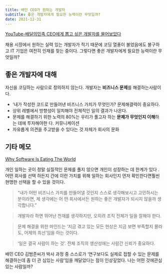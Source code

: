 ```yaml
---
title: 배민 CEO가 원하는 개발자
subtitle: 좋은 개발자에게 필요한 능력이란 무엇일까?
date: 2021-12-31
---
```


[YouTube-배달의민족 CEO에게 뽑고 싶은 개발자를 물어보았다](https://www.youtube.com/watch?v=3H4umWD5bwI)

채용 시장에서 원하는 실력 있는 개발자가 적기 때문에 코딩 열풍이 불었음에도 불구하고 IT 기업은 여전히
인재를 찾는 중이다. 그렇다면 좋은 개발자에게 필요한 능력이란 무엇일까?

## 좋은 개발자에 대해

자신을 코딩하는 사람으로 정의하지 않는다. 개발자는 **비즈니스 문제**를 해결하는사람이다.

- ‘내가 작성한 코드로 만들어낸 비즈니스 가치가 무엇인가? 문제해결력이 중요하다.
- 상위 레벨에서 방향성이 일치해야 전체적인 일의 결과가 나온다.
- 문제를 해결하기 위한 노력의 80%는 우리가 풀고자 하는 **문제가 무엇인지 이해**하는 데에 투자해야한
  다. 커뮤니케이션
- 자유롭게 의견을 주고받을 수 있다는 것 자체가 회사의 문화

## 기타 메모

[Why Software Is Eating The World](https://online.wsj.com/article/SB10001424053111903480904576512250915629460.html)

개인 일하는 곳이 정말 실질적인 문제를 풀지 않으면 개인이 성장하는 데 한계가 있다 . 어떤 회사를 선택
하든지 간에 이런 가치를 위해 일하는 회사인지 먼저 확인한다면훨씬 현명한 선택을 할 수 있을 것이다.

> “내가 어떤 비즈니스 가치를 만들어낼 것인지 스스로 생각해보시고 고민하시는 분이라면, 제 생각에는 어
> 떤 회사에서든 원하는 좋은 개발자가 되시지 않을까 생각합니다.”

> 개발자라 하면 뛰어난 천재를 생각하지만, 오히려 조직 전체가 일을 잘해야 한다.

> 문제 해결을 위한 마인드는 ‘지금 겪고 있는 모든 현상은 지금 보면 부족할지 몰라도, 어제의 최선’임을
> 아는 것이다.

> ‘일은 결국 사람이 하는 것’. 전체 조직의 생산성에는 사람간 신뢰가 중요하다.

배민 CEO 김범준씨가 박사 과정 중 스스로가 ‘연구보다도 실제로 접할 수 있는 문제를해결하는데 좀 더 관
심있는 사람’임을 깨달았다는 점이 인상깊었다. 나는 어떤 것에관심있는 사람일까?

